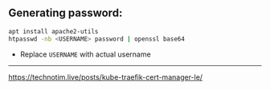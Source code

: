 ## Generating password:
```sh
apt install apache2-utils
htpasswd -nb <USERNAME> password | openssl base64
```

- Replace `USERNAME` with actual username

---
https://technotim.live/posts/kube-traefik-cert-manager-le/